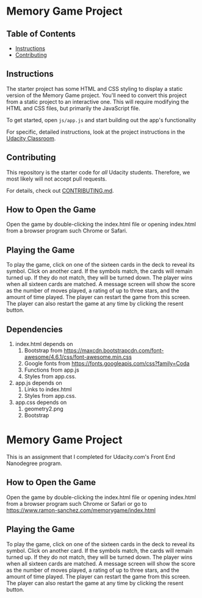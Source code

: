 # Memory Game Project

## Table of Contents

* [Instructions](#instructions)
* [Contributing](#contributing)

## Instructions

The starter project has some HTML and CSS styling to display a static version of the Memory Game project. You'll need to convert this project from a static project to an interactive one. This will require modifying the HTML and CSS files, but primarily the JavaScript file.

To get started, open `js/app.js` and start building out the app's functionality

For specific, detailed instructions, look at the project instructions in the [Udacity Classroom](https://classroom.udacity.com/me).

## Contributing

This repository is the starter code for _all_ Udacity students. Therefore, we most likely will not accept pull requests.

For details, check out [CONTRIBUTING.md](CONTRIBUTING.md).

## How to Open the Game

Open the game by double-clicking the index.html file or opening index.html from a browser program such Chrome or Safari.

## Playing the Game

To play the game, click on one of the sixteen cards in the deck to reveal its symbol. Click on another card. If the symbols match, the cards will remain turned up. If they do not match, they will be turned down. The player wins when all sixteen cards are matched. A message screen will show the score as the number of moves played, a rating of up to three stars, and the amount of time played. The player can restart the game from this screen. The player can also restart the game at any time by clicking the resent button.

## Dependencies

1. index.html depends on
    1. Bootstrap from https://maxcdn.bootstrapcdn.com/font-awesome/4.6.1/css/font-awesome.min.css
    2. Google fonts from https://fonts.googleapis.com/css?family=Coda
    3. Functions from app.js
    4. Styles from app.css.
2. app.js depends on
    1. Links to index.html
    2. Styles from app.css.
3. app.css depends on
    1. geometry2.png
    2. Bootstrap

<!-- Deleted 12/2019 -->

# Memory Game Project

This is an assignment that I completed for Udacity.com's Front End Nanodegree program.

## How to Open the Game

Open the game by double-clicking the index.html file or opening index.html from a browser program such Chrome or Safari or go to https://www.ramon-sanchez.com/memorygame/index.html

## Playing the Game

To play the game, click on one of the sixteen cards in the deck to reveal its symbol. Click on another card. If the symbols match, the cards will remain turned up. If they do not match, they will be turned down. The player wins when all sixteen cards are matched. A message screen will show the score as the number of moves played, a rating of up to three stars, and the amount of time played. The player can restart the game from this screen. The player can also restart the game at any time by clicking the resent button.
